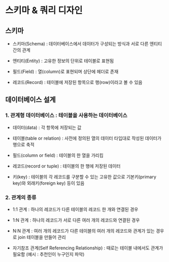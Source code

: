 # 스키마 & 쿼리 디자인

## 스키마
- 스키마(Schema) : 데이터베이스에서 데이터가 구성되는 방식과 서로 다른 엔티티 간의 관계

- 엔티티(Entity) : 고유한 정보의 단위로 테이블로 표현됨

- 필드(Field) : 열(column)로 표현되며 상단에 헤더로 존재

- 레코드(Record) : 테이블에 저장된 항목으로 행(row)이라고 볼 수 있음

## 데이터베이스 설계

### 1. 관계형 데이터베이스 : 테이블을 사용하는 데이터베이스
- 데이터(data) : 각 항목에 저장되는 값

- 테이블(table or relation) : 사전에 정의된 열의 데이터 타입대로 작성된 데이터가 행으로 축적

- 필드(column or field) : 테이블의 한 열을 가리킴

- 레코드(record or tuple) : 테이블의 한 행에 저장된 데이터

- 키(key) : 테이블의 각 레코드를 구분할 수 있는 고유한 값으로 기본키(primary key)와 외래키(foreign key) 등이 있음

### 2. 관계의 종류

- 1:1 관계 : 하나의 레코드가 다른 테이블의 레코드 한 개와 연결된 경우

- 1:N 관계 : 하나의 레코드가 서로 다른 여러 개의 레코드와 연결된 경우

- N:N 관계 : 여러 개의 레코드가 다른 테이블의 여러 개의 레코드와 관계가 있는 경우로 join 테이블을 만들어 관리

- 자기참조 관계(Self Referencing Relationship) : 때로는 테이블 내에서도 관계가 필요함 (예시 : 추천인이 누구인지 파악)
